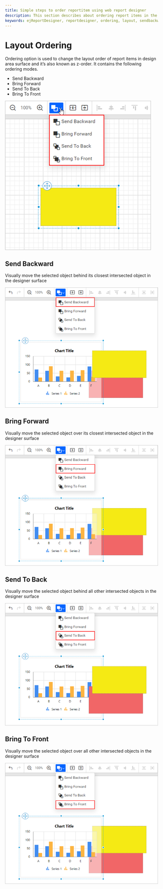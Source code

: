 ```yaml
---
title: Simple steps to order reportitem using web report designer
description: This section describes about ordering report items in the design area surface of Bold Report Designer
keywords: ejReportDesigner, reportdesigner, ordering, layout, sendbackward, bringforward
---
```


# Layout Ordering

Ordering option is used to change the layout order of report items in design area surface and it’s also known as z-order. It contains the following ordering modes.

* Send Backward
* Bring Forward
* Send To Back
* Bring To Front

![ordering-layout](/static/assets/on-premise/images/report-designer/compose-report/layout-ordering/layout-ordering.png '#width=300px')

## Send Backward

Visually move the selected object behind its closest intersected object in the designer surface

![send-backward-item](/static/assets/on-premise/images/report-designer/compose-report/layout-ordering/send-backward.png '#width=350px')

## Bring Forward

Visually move the selected object over its closest intersected object in the designer surface

![bring-the-object-forward](/static/assets/on-premise/images/report-designer/compose-report/layout-ordering/bring-forward.png '#width=350px')

## Send To Back

Visually move the selected object behind all other intersected objects in the designer surface

![send-all-object-back](/static/assets/on-premise/images/report-designer/compose-report/layout-ordering/send-to-back.png '#width=350px')

## Bring To Front

Visually move the selected object over all other intersected objects in the designer surface

![send-all-object-front](/static/assets/on-premise/images/report-designer/compose-report/layout-ordering/bring-to-front.png '#width=350px')